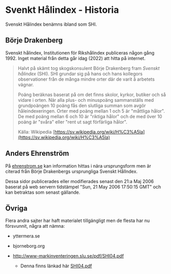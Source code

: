 # Svenkt Hålindex - Historia

Svenskt Hålindex benämns ibland som SHI.



## Börje Drakenberg

Svenskt hålindex, Institutionen för Rikshålindex publiceras någon gång 1992. Inget material från detta går idag (2022) att hitta på internet.

> Halvt på skämt tog skogskonsulent Börje Drakenberg fram *Svenskt hålindex* (SHI). SHI grundar sig på hans och hans kollegors observationer från de många mindre orter där de varit å arbetets vägnar.
>
> Poäng beräknas baserat på om det finns skolor, kyrkor, butiker och så vidare i orten. När alla plus- och minuspoäng sammanställs med grundpoängen 10 poäng fås den slutliga summan som avgör håleindexeringen. Orter med poäng mellan 1 och 5 är "måttliga hålor". De med poäng mellan 6 och 10 är "riktiga hålor" och de med över 10 poäng är "svåra" eller "rent ut sagt förfärliga hålor".
>
> Källa: Wikipedia [https://sv.wikipedia.org/wiki/H%C3%A5la](https://sv.wikipedia.org/wiki/H%C3%A5la)



## Anders Ehrenström

På [ehrenstrom.se](https://ehrenstrom.se/) kan information hittas i nära ursprungsform men är citerad från Börje Drakenbergs ursprungliga Svenskt HålIndex.

Dessa sidor publicerades eller modifierades senast den 21:a Maj 2006 baserat på web servern tidstämpel "Sun, 21 May 2006 17:50:15 GMT" och kan betraktas som senast gällande.



## Övriga

Flera andra sajter har haft materialet tillgängligt men de flesta har nu försvunnit, några att nämna:

- yttermera.se

* bjorneborg.org

* http://www-markinventeringen.slu.se/pdf/SHI04.pdf

  * Denna finns länkad här [SHI04.pdf](./SHI04.pdf)

  